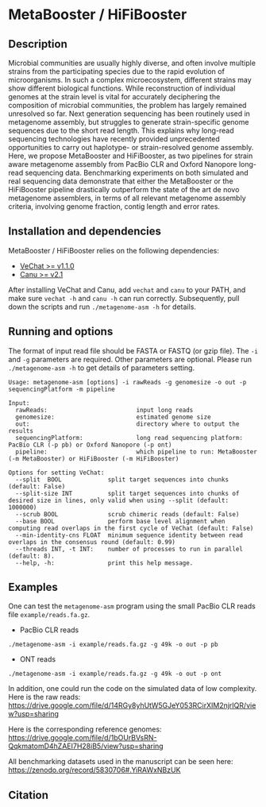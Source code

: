 # MetaBooster / HiFiBooster

## Description
Microbial communities are usually highly diverse, and often involve multiple strains from the participating species due to the rapid evolution of microorganisms. In such a complex microecosystem, different strains may show different biological functions. While reconstruction of individual genomes at the strain level is vital for accurately deciphering the composition of microbial communities, the problem has largely remained unresolved so far. Next generation sequencing has been routinely used in metagenome assembly, but struggles to generate strain-specific genome sequences due to the short read length. This explains why long-read sequencing technologies have recently provided unprecedented opportunities to carry out haplotype- or strain-resolved genome assembly.
Here, we propose MetaBooster and HiFiBooster, as two pipelines for strain aware metagenome assembly from PacBio CLR and Oxford Nanopore long-read sequencing data.
Benchmarking experiments on both simulated and real sequencing data demonstrate that either the MetaBooster or the HiFiBooster pipeline drastically outperform the state of the art de novo metagenome assemblers, in terms of all relevant metagenome assembly criteria, involving genome fraction, contig length and error rates.

## Installation and dependencies
MetaBooster / HiFiBooster relies on the following dependencies:
- [VeChat >= v1.1.0](https://github.com/HaploKit/vechat)
- [Canu >= v2.1](https://github.com/marbl/canu)

After installing VeChat and Canu, add `vechat` and `canu` to your PATH, and make sure `vechat -h` and `canu -h` can run correctly. Subsequently, pull down the scripts and run `./metagenome-asm -h` for details.

## Running and options
The format of input read file should be FASTA or FASTQ (or gzip file). The `-i` and `-g` parameters are required. Other parameters are optional.
Please run `./metagenome-asm -h` to get details of parameters setting.
```
Usage: metagenome-asm [options] -i rawReads -g genomesize -o out -p sequencingPlatform -m pipeline

Input:
  rawReads:                         input long reads
  genomesize:                       estimated genome size
  out:                              directory where to output the results
  sequencingPlatform:               long read sequencing platform: PacBio CLR (-p pb) or Oxford Nanopore (-p ont)
  pipeline:                         which pipeline to run: MetaBooster (-m MetaBooster) or HiFiBooster (-m HiFiBooster)

Options for setting VeChat:
  --split  BOOL             split target sequences into chunks (default: False)
  --split-size INT          split target sequences into chunks of desired size in lines, only valid when using --split (default: 1000000)
  --scrub BOOL              scrub chimeric reads (default: False)
  --base BOOL               perform base level alignment when computing read overlaps in the first cycle of VeChat (default: False)
  --min-identity-cns FLOAT  minimum sequence identity between read overlaps in the consensus round (default: 0.99)
  --threads INT, -t INT:    number of processes to run in parallel (default: 8).
  --help, -h:               print this help message.
```


## Examples

One can test the `metagenome-asm` program using the small PacBio CLR reads file `example/reads.fa.gz`. 
- PacBio CLR reads
```
./metagenome-asm -i example/reads.fa.gz -g 49k -o out -p pb 
```

- ONT reads
```
./metagenome-asm -i example/reads.fa.gz -g 49k -o out -p ont
```

In addition, one could run the code on the simulated data of low complexity. Here is the raw reads: https://drive.google.com/file/d/14RGy8yhUtW5GJeY053RCirXIM2njrIQR/view?usp=sharing 

Here is the corresponding reference genomes: https://drive.google.com/file/d/1bOUrBVsRN-QqkmatomD4hZAEI7H28iB5/view?usp=sharing

All benchmarking datasets used in the manuscript can be seen here: https://zenodo.org/record/5830706#.YiRAWxNBzUK

## Citation


